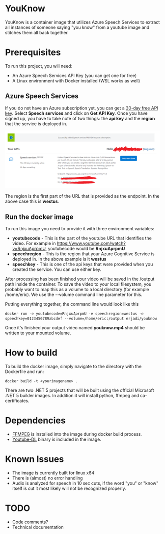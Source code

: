 # YouKnow
YouKnow is a container image that utilizes Azure Speech Services to extract all instances of someone saying "you know" from a youtube image and stitches them all back together.

# Prerequisites
To run this project, you will need:
- An Azure Speech Services API Key (you can get one for free)
- A Linux environment with Docker installed (WSL works as well)

## Azure Speech Services
If you do not have an Azure subscription yet, you can get a [30-day free API key](https://azure.microsoft.com/en-us/try/cognitive-services/?api=speech-services).
Select **Speech services** and click on **Get API Key**. Once you have signed up, you have to take note of two things: the **api key** and the **region** that the service is deployed in.

![Image of Cognitive Service sign-up screen](/images/azure.png)

The region is the first part of the URL that is provided as the endpoint. In the above case this is **westus**.

## Run the docker image
To run this image you need to provide it with three environment variables:
- **youtubecode** - This is the part of the youtube URL that identifies the video. For example in https://www.youtube.com/watch?v=RnjxuAprpmU, youtubecode would be **RnjxuAprpmU**
- **speechregion** - This is the region that your Azure Cognitive Service is deployed in. In the above example is it **westus**
- **speechkey** - This is one of the api keys that were provided when you created the service. You can use either key.

After processing has been finished your video will be saved in the /output path inside the container.
To save the video to your local filesystem, you probably want to map this as a volume to a local directory (for example /home/eric).
We use the --volume command line parameter for this.

Putting everything together, the command line would look like this
```
docker run -e youtubecode=RnjxuAprpmU -e speechregion=westus -e speechkey=0123456789abcdef --volume=/home/eric:/output erjadi/youknow
```
Once it's finished your output video named **youknow.mp4** should be written to your mounted volume.

# How to build
To build the docker image, simply navigate to the directory with the Dockerfile and run:
```
docker build -t <yourimagename> .
```
There are two .NET 5 projects that will be built using the official Microsoft .NET 5 builder images.
In addition it will install python, ffmpeg and ca-certificates.

# Dependencies
- [FFMPEG](https://git.ffmpeg.org/ffmpeg.git) is installed into the image during docker build process.
- [Youtube-DL](https://youtube-dl.org/) binary is included in the image. 

# Known Issues
- The image is currently built for linux x64
- There is (almost) no error handling
- Audio is analyzed for speech in 10 sec cuts, if the word "you" or "know" itself is cut it most likely will not be recognized properly.

# TODO
- Code comments?
- Technical documentation 
